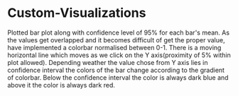 # Custom-Visualizations
Plotted bar plot along with confidence level of 95% for each bar's mean. As the values get overlapped and it becomes difficult of get the proper value, have implemented a colorbar normalised between 0-1. There is a moving horizontal line which moves as we click on the Y axis(proximity of 5% within plot allowed). Depending weather the value chose from Y axis lies in confidence interval the colors of the bar change according to the gradient of colorbar. Below the confidence interval the color is always dark blue and above it the color is always dark red. 
